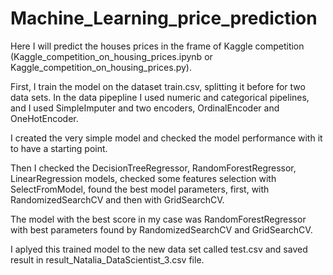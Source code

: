 # Machine_Learning_price_prediction
Here I will predict the houses prices in the frame of Kaggle competition (Kaggle_competition_on_housing_prices.ipynb or Kaggle_competition_on_housing_prices.py).

First, I train the model on the dataset train.csv, splitting it before for two data sets. In the data pipepline I used numeric and categorical pipelines, and I used SimpleImputer and two encoders, OrdinalEncoder and OneHotEncoder.

I created the very simple model and checked the model performance with it to have a starting point. 

Then I checked the DecisionTreeRegressor, RandomForestRegressor, LinearRegression models, checked some features selection with SelectFromModel, found the best model parameters, first, with RandomizedSearchCV and then with GridSearchCV.   

The model with the best score in my case was RandomForestRegressor with best parameters found by RandomizedSearchCV and GridSearchCV.

I aplyed this trained model to the new data set called test.csv and saved result in result_Natalia_DataScientist_3.csv file.
